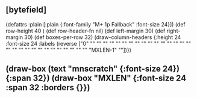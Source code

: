 ## [bytefield]

(defattrs :plain [:plain {:font-family "M+ 1p Fallback" :font-size 24}])
(def row-height 40 )
(def row-header-fn nil)
(def left-margin 30)
(def right-margin 30)
(def boxes-per-row 32)
(draw-column-headers {:height 24 :font-size 24 :labels (reverse ["0" "" "" "" "" "" "" "" "" "" "" "" "" "" "" "" "" "" "" "" "" "" "" "" "" "" "" "" "" "" "MXLEN-1" ""])})

(draw-box (text "mnscratch" {:font-size 24}) {:span 32})
(draw-box "MXLEN" {:font-size 24 :span 32 :borders {}})
--------------------------------------------------------------------------------------------------------------------------
